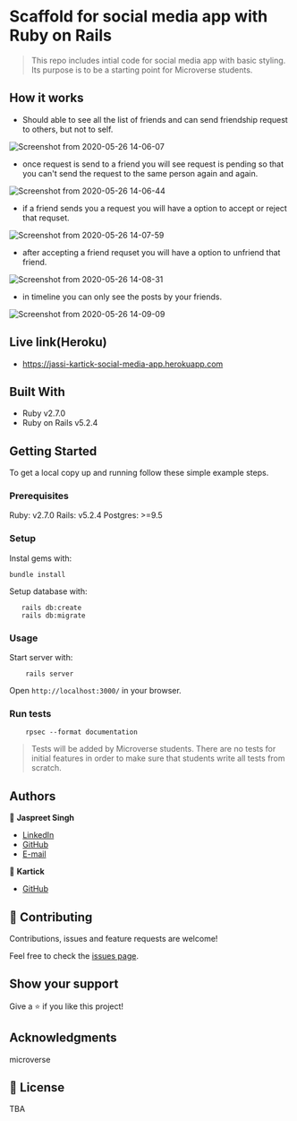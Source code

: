 # Scaffold for social media app with Ruby on Rails

> This repo includes intial code for social media app with basic styling. Its purpose is to be a starting point for Microverse students.

## How it works 

- Should able to see all the list of friends and can send friendship request to others, but not to self.

![Screenshot from 2020-05-26 14-06-07](https://user-images.githubusercontent.com/55361440/82879675-e5d47300-9f5a-11ea-9f3c-d6b2bb48de70.png)

- once request is send to a friend you will see request is pending so that you can't send the request to the same person again and again.

![Screenshot from 2020-05-26 14-06-44](https://user-images.githubusercontent.com/55361440/82879965-5bd8da00-9f5b-11ea-8fe6-6a1d3495031f.png)

- if a friend sends you a request you will have a option to accept or reject that requset.

![Screenshot from 2020-05-26 14-07-59](https://user-images.githubusercontent.com/55361440/82880426-08b35700-9f5c-11ea-8368-bc3190ed9303.png)

- after accepting a friend requset you will have a option to unfriend that friend.

![Screenshot from 2020-05-26 14-08-31](https://user-images.githubusercontent.com/55361440/82880615-4e701f80-9f5c-11ea-9f18-f158f3f6e709.png)

- in timeline you can only see the posts by your friends.

![Screenshot from 2020-05-26 14-09-09](https://user-images.githubusercontent.com/55361440/82880963-b3c41080-9f5c-11ea-8afa-18f14303e3a7.png)

## Live link(Heroku)

- https://jassi-kartick-social-media-app.herokuapp.com

## Built With

- Ruby v2.7.0
- Ruby on Rails v5.2.4

## Getting Started

To get a local copy up and running follow these simple example steps.

### Prerequisites

Ruby: v2.7.0
Rails: v5.2.4
Postgres: >=9.5

### Setup

Instal gems with:

```
bundle install
```

Setup database with:

```
   rails db:create
   rails db:migrate
```



### Usage

Start server with:

```
    rails server
```

Open `http://localhost:3000/` in your browser.

### Run tests

```
    rpsec --format documentation
```

> Tests will be added by Microverse students. There are no tests for initial features in order to make sure that students write all tests from scratch.


## Authors

👤 **Jaspreet Singh** 
    
- [LinkedIn](https://www.linkedin.com/in/jaspreet-singh-a28286146/)
- [GitHub](https://github.com/jaspreet-singh-sahota)
- [E-mail](jaspreetsinghjassi01@gmail.com)

👤 **Kartick** 
    
- [GitHub](https://github.com/karthi07)


## 🤝 Contributing

Contributions, issues and feature requests are welcome!

Feel free to check the [issues page](https://github.com/karthi07/ror-social-scaffold/issues).

## Show your support

Give a ⭐️ if you like this project!

## Acknowledgments

microverse

## 📝 License

TBA

